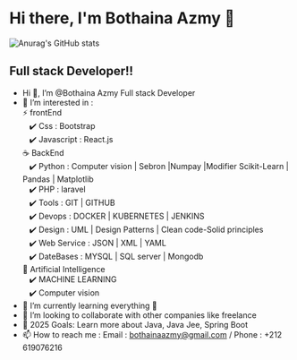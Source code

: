 

<!--
**Botayna-azmy/Botayna-azmy** is a ✨ _special_ ✨ repository because its `README.md` (this file) appears on your GitHub profile.

Here are some ideas to get you started:

- 🔭 I’m currently working on ...
- 🌱 I’m currently learning ...
- 👯 I’m looking to collaborate on ...
- 🤔 I’m looking for help with ...
- 💬 Ask me about ...
- 📫 How to reach me: ...
- 😄 Pronouns: ...
- ⚡ Fun fact: ...
-->

# Hi there, I'm Bothaina Azmy 👋 

![Anurag's GitHub stats](https://github-readme-stats.vercel.app/api?username=sarabouraya&theme=radical&show_icons=true)
##  Full stack Developer!!
-  Hi 👋, I’m @Bothaina Azmy Full stack Developer
- 👀 I’m interested in :<br>
        ⚡ frontEnd <br>
          &nbsp; &nbsp;✔️ Css : Bootstrap  <br>
          &nbsp; &nbsp;✔️ Javascript : React.js  <br>
        ☕ BackEnd <br>
          &nbsp; &nbsp;✔️ Python : Computer vision | Sebron |Numpay |Modifier Scikit-Learn | Pandas | Matplotlib  <br>
          &nbsp; &nbsp;✔️ PHP : laravel  <br>
          &nbsp; &nbsp;✔️ Tools : GIT | GITHUB <br>
          &nbsp; &nbsp;✔️ Devops : DOCKER | KUBERNETES | JENKINS <br> 
          &nbsp; &nbsp;✔️ Design : UML | Design Patterns | Clean code-Solid principles <br>
          &nbsp; &nbsp;✔️ Web Service : JSON | XML | YAML <br>
          &nbsp; &nbsp;✔️ DateBases : MYSQL | SQL server | Mongodb<br>
        🤖 Artificial Intelligence <br>
          &nbsp; &nbsp;✔️ MACHINE LEARNING <br>
          &nbsp; &nbsp;✔️ Computer vision <br>
- 📖 I’m currently learning everything 🤣 <br>
- 👯 I’m looking to collaborate with other companies like freelance <br>
- 🥅 2025 Goals: Learn more about Java, Java Jee, Spring Boot <br>
- 📫 How to reach me : Email : bothainaazmy@gmail.com / Phone : +212 619076216 <br>

